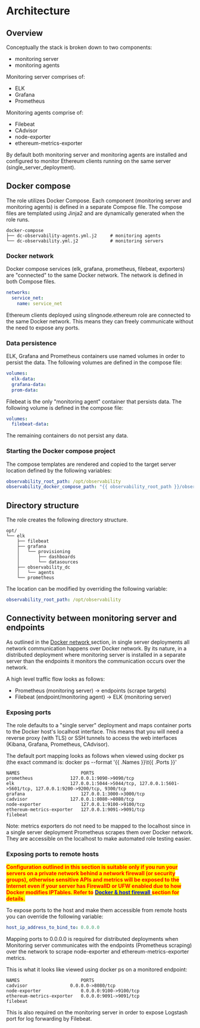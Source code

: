 # Architecture

## Overview

Conceptually the stack is broken down to two components:

* monitoring server
* monitoring agents

Monitoring server comprises of:

* ELK
* Grafana
* Prometheus

Monitoring agents comprise of:

* Filebeat
* CAdvisor
* node-exporter
* ethereum-metrics-exporter

By default both monitoring server and monitoring agents are installed and configured to monitor Ethereum clients running on the same server (single\_server\_deployment).&#x20;

## Docker compose

The role utilizes Docker Compose. Each component (monitoring server and monitoring agents) is defined in a separate Compose file. The compose files are templated using Jinja2 and are dynamically generated when the role runs.&#x20;

```
docker-compose
├── dc-observability-agents.yml.j2     # monitoring agents
└── dc-observability.yml.j2            # monitoring servers
```

### Docker network

Docker compose services (elk, grafana, prometheus, filebeat, exporters) are "connected" to the same Docker network. The network is defined in both Compose files.&#x20;

```yaml
networks:
  service_net:
    name: service_net
```

Ethereum clients deployed using slingnode.ethereum role are connected to the same Docker network. This means they can freely communicate without the need to expose any ports.&#x20;

### Data persistence

ELK, Grafana and Prometheus containers use named volumes in order to persist the data. The following volumes are defined in the compose file:

```yaml
volumes:
  elk-data:
  grafana-data:
  prom-data:
```

Filebeat is the only "monitoring agent" container that persists data. The following volume is defined in the compose file:

```yaml
volumes:
  filebeat-data:
```

The remaining containers do not persist any data.&#x20;

### Starting the Docker compose project

The compose templates are rendered and copied to the target server location defined by the following variables:&#x20;

```yaml
observability_root_path: /opt/observability
observability_docker_compose_path: "{{ observability_root_path }}/observability_dc"
```

## Directory structure

The role creates the following directory structure.

```
opt/
└── elk
    ├── filebeat
    ├── grafana
    │   └── provisioning
    │       ├── dashboards
    │       └── datasources
    ├── observability_dc
    │   └── agents
    └── prometheus
```

The location can be modified by overriding the following variable:

```yaml
observability_root_path: /opt/observability
```

## Connectivity between monitoring server and endpoints

As outlined in the [Docker network ](./#docker-network)section, in single server deployments all network communication happens over Docker network. By its nature, in a distributed deployment where monitoring server is installed in a separate server than the endpoints it monitors the communication occurs over the network.&#x20;

A high level traffic flow looks as follows:&#x20;

* Prometheus (monitoring server) -> endpoints (scrape targets)
* Filebeat (endpoint/monitoring agent) -> ELK (monitoring server)

### Exposing ports

The role defaults to a "single server" deployment and maps container ports to the Docker host's localhost interface. This means that you will need a reverse proxy (with TLS) or SSH tunnels to access the web interfaces (Kibana, Grafana, Prometheus, CAdvisor).&#x20;

The default port mapping looks as follows when viewed using docker ps (the exact command is: docker ps --format '\{{ .Names \}}\t\{{ .Ports \}}'

```
NAMES                       PORTS
prometheus	            127.0.0.1:9090->9090/tcp
elk	                    127.0.0.1:5044->5044/tcp, 127.0.0.1:5601->5601/tcp, 127.0.0.1:9200->9200/tcp, 9300/tcp
grafana	                    127.0.0.1:3000->3000/tcp
cadvisor	            127.0.0.1:8080->8080/tcp
node-exporter	            127.0.0.1:9100->9100/tcp
ethereum-metrics-exporter   127.0.0.1:9091->9091/tcp
filebeat
```

Note: metrics exporters do not need to be mapped to the localhost since in a single server deployment Prometheus scrapes them over Docker network. They are accessible on the localhost to make automated role testing easier.&#x20;

### Exposing ports to remote hosts

<mark style="color:red;">**Configuration outlined in this section is suitable only if you run your servers on a private network behind a network firewall (or security groups), otherwise sensitive APIs and metrics will be exposed to the Internet even if your server has FirewallD or UFW enabled due to how Docker modifies IPTables. Refer to**</mark> [<mark style="color:blue;">**Docker & host firewall**</mark> ](https://docs.slingnode.com/slingnode.ethereum/architecture/docker-and-host-firewall)<mark style="color:red;">**section for details.**</mark>

To expose ports to the host and make them accessible from remote hosts you can override the following variable:

```yaml
host_ip_address_to_bind_to: 0.0.0.0
```

Mapping ports to 0.0.0.0 is required for distributed deployments when Monitoring server communicates with the endpoints (Prometheus scraping) over the network to scrape node-exporter and ethereum-metrics-exporter metrics.&#x20;

This is what it looks like viewed using docker ps on a monitored endpoint:

```
NAMES                       PORTS
cadvisor	            0.0.0.0->8080/tcp
node-exporter	            0.0.0.0:9100->9100/tcp
ethereum-metrics-exporter   0.0.0.0:9091->9091/tcp
filebeat
```

This is also required on the monitoring server in order to expose Logstash port for log forwarding by Filebeat.
